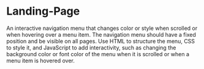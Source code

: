 # Landing-Page
An interactive navigation menu that changes color or style when scrolled or when hovering over a menu item. The navigation menu should have a fixed position and be visible on all pages. Use HTML to structure the menu, CSS to style it, and JavaScript to add interactivity, such as changing the background color or font color of the menu when it is scrolled or when a menu item is hovered over. 
